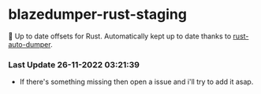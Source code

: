 # blazedumper-rust-staging

🚀 Up to date offsets for Rust. Automatically kept up to date thanks to [rust-auto-dumper](https://github.com/Akandesh/rust-auto-dumper).


### Last Update 26-11-2022 03:21:39
- If there's something missing then open a issue and i'll try to add it asap.